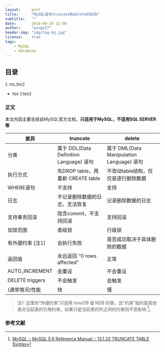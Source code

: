 ```yaml
---
layout:     post
title:      "MySQL语句truncate和delete的区别"
subtitle:   ""
date:		2016-09-29 12:00
author:     "wings27"
header-img: "img/tag-bg.jpg"
license:    true
tags:
    - MySQL
    - database
---
```


## 目录
{:.no_toc}

- toc
{:toc}


### 正文

本文内容主要总结自MySQL官方文档，**只适用于MySQL，不适用SQL SERVER等**

|       差异       |                 truncate                |                   delete                  |
|------------------|-----------------------------------------|-------------------------------------------|
| 分类             | 属于 DDL(Data Definition Language) 语句 | 属于 DML(Data Manipulation Language) 语句 |
| 执行方式         | 先DROP table，再重新 CREATE table       | 不改动table结构，仅仅是逐行删除数据       |
| WHERE语句        | 不支持                                  | 支持                                      |
| 日志             | 不记录删除数据的日志，无法恢复          | 记录删除数据的日志                        |
| 支持事务回滚     | 隐含commit，不支持回滚                  | 支持回滚                                  |
| 加锁范围         | 表级锁                                  | 行级锁                                    |
| 有外键约束 [注1] | 会执行失败                              | 是否成功取决于具体删除的数据              |
| 返回值           | 永远返回 "0 rows affected"              | 正常                                      |
| AUTO_INCREMENT   | 会重设                                  | 不会重设                                  |
| DELETE triggers  | 不会触发                                | 会触发                                    |
| (通常情况)性能   | 快                                      | 慢                                        |

> 注1: 这里的“外键约束”只适用 InnoDB 或 NDB 的表，且“约束”指的是其他表对当前表的引用约束。如果只是当前表的列之间的约束则不受影响 [^1]。

### 参考文献

[^1]: [MySQL :: MySQL 5.6 Reference Manual :: 13.1.33 TRUNCATE TABLE Syntax](http://dev.mysql.com/doc/refman/5.6/en/truncate-table.html)
